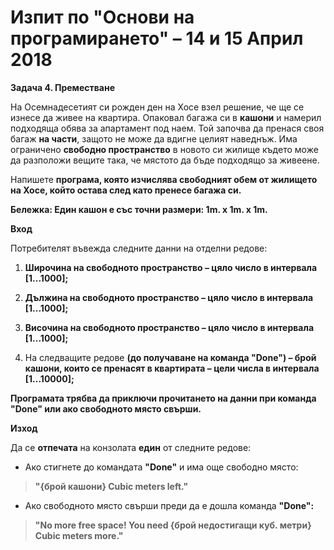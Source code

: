  Изпит по "Основи на програмирането" – 14 и 15 Април 2018
=========================================================

**Задача 4. Преместване**

На Осемнадесетият си рожден ден на Хосе взел решение, че ще се изнесе да живее
на квартира. Опаковал багажа си в **кашони** и намерил подходяща обява за
апартамент под наем. Той започва да пренася своя багаж **на части**, защото не
може да вдигне целият наведнъж. Има ограничено **свободно пространство** в
новото си жилище където може да разположи вещите така, че мястото да бъде
подходящо за живеене.

Напишете **програма, която изчислява свободният обем от жилището на Хосе, който
остава след като пренесе багажа си.**

**Бележка: Един кашон е със точни размери: 1m. x 1m. x 1m.**

**Вход**

Потребителят въвежда следните данни на отделни редове:

1.  **Широчина на свободното пространство – цяло число в интервала [1...1000];**

2.  **Дължина на свободното пространство – цяло число в интервала [1...1000];**

3.  **Височина на свободното пространство – цяло число в интервала [1...1000];**

4.  На следващите редове **(до получаване на команда "Done") – брой кашони,
    които се пренасят в квартирата – цели числа в интервала [1...10000];**

**Програмата трябва да приключи прочитането на данни при команда "Done" или ако
свободното място свърши.**

**Изход**

Да се **отпечата** на конзолата **един** от следните редове:

-   Ако стигнете до командата **"Done"** и има още свободно място:

>   **"{брой кашони} Cubic meters left."**

-   Ако свободното място свърши преди да е дошла команда **"Done":**

>   **"No more free space! You need {брой недостигащи куб. метри} Cubic meters
>   more."**
